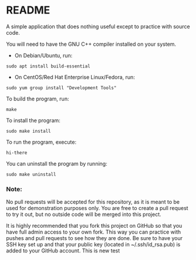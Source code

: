 README
======

A simple application that does nothing useful except to practice with source code.

You will need to have the GNU C++ compiler installed on your system.

* On Debian/Ubuntu, run:

```
sudo apt install build-essential
```

* On CentOS/Red Hat Enterprise Linux/Fedora, run:

```
sudo yum group install "Development Tools"
```

To build the program, run:

```
make
```

To install the program:

```
sudo make install
```

To run the program, execute:

```
hi-there
```

You can uninstall the program by running:

```
sudo make uninstall
```

### Note:
No pull requests will be accepted for this repository, as it is meant to be used for demonstration purposes only.  You are free to create a pull request to try it out, but no outside code will be merged into this project.

It is highly recommended that you fork this project on GitHub so that you have full admin access to your own fork.  This way you can practice with pushes and pull requests to see how they are done.
Be sure to have your SSH key set up and that your public key (located in ~/.ssh/id_rsa.pub) is added to your GitHub account.
This is new test
